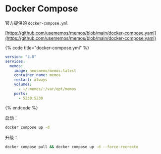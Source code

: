 # Docker Compose

官方提供的 `docker-compose.yml`

[https://github.com/usememos/memos/blob/main/docker-compose.yaml](https://github.com/usememos/memos/blob/main/docker-compose.yaml)

{% code title="docker-compose.yml" %}
```yaml
version: "3.0"
services:
  memos:
    image: neosmemo/memos:latest
    container_name: memos
    restart: always
    volumes:
      - ~/.memos/:/var/opt/memos
    ports:
      - 5230:5230
```
{% endcode %}

启动：

```bash
docker compose up -d
```

升级：

```bash
docker compose pull && docker compose up -d --force-recreate
```
